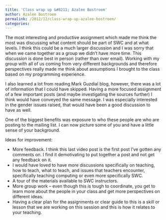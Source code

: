 ```yaml
---
title: 'Class wrap up &#8211; Azalee Bostroem'
author: Azalee Bostroem
permalink: /2012/12/class-wrap-up-azalee-bostroem/
categories:
---
```

The most interesting and productive assignment which made me think the most was discussing what content should be part of SWC and at what levels. I think this could be a much larger discussion and I was sorry that when we came together as a group we didn&#8217;t have more time. This discussion is done best in person (rather than over email). Working with my group with all of us coming from very different backgrounds and therefore perspectives really made me think about assumptions I brought to the class based on my programming experience.

I also learned a lot from reading Mark Guzdial blog, however, there was a lot of information that I could have skipped. Having a more focused assignment of a few important posts (and maybe investigating the sources further) I think would have conveyed the same message. I was especially interested in the gender issues raised, that would have been a good discussion to have as well.

One of the biggest benefits was exposure to who these people are who are posting to the mailing list. I can now picture some of you and have a little sense of your background.

Ideas for improvement:

*   <span style="line-height: 16px;">More feedback. I think this last video post is the first post I&#8217;ve gotten any comments on. I find it demotivating to put together a post and not get any feedback on it.</span>
*   I would have loved to have more discussions specifically on teaching, how to teach, what to teach, and issues that teachers encounter, specifically teaching computing or even more specifically SWC.
*   A tour of the materials available to SWC instructors.
*   More group work &#8211; even though this is tough to coordinate, you get to learn more about the people in your class and get more perspectives on different ideas.
*   Having a clear plan for the assignments or clear guide to this is a skill or lesson that we are working on this session and this is how it relates to your teaching.
